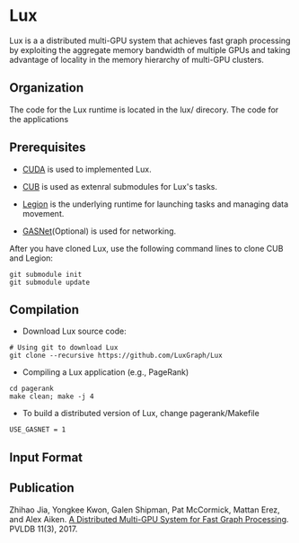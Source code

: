 Lux
========================
Lux is a a distributed multi-GPU system that achieves
fast graph processing by exploiting the aggregate memory
bandwidth of multiple GPUs and taking advantage of locality
in the memory hierarchy of multi-GPU clusters.

Organization
------------
The code for the Lux runtime is located in the lux/ direcory.
The code for the applications 

Prerequisites
-------------
* [CUDA](https://developer.nvidia.com/cuda-zone) is used to implemented Lux.

* [CUB](http://nvlabs.github.io/cub/) is used as extenral submodules for Lux's tasks.

* [Legion](http://legion.stanford.edu/) is the underlying runtime for launching tasks and managing data movement.

* [GASNet](http://gasnet.lbl.gov)(Optional) is used for networking.

After you have cloned Lux, use the following command lines to clone CUB and Legion:
```
git submodule init
git submodule update
```

Compilation
-----------
* Download Lux source code:
```
# Using git to download Lux
git clone --recursive https://github.com/LuxGraph/Lux
```
* Compiling a Lux application (e.g., PageRank)
```
cd pagerank
make clean; make -j 4
```
* To build a distributed version of Lux, change pagerank/Makefile
```
USE_GASNET = 1
```

Input Format
------------


Publication
-----------
Zhihao Jia, Yongkee Kwon, Galen Shipman, Pat McCormick, Mattan Erez, and Alex Aiken. [A Distributed Multi-GPU System for Fast Graph Processing](http://www.vldb.org/pvldb/vol11/p297-jia.pdf). PVLDB 11(3), 2017.
